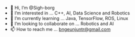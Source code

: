- 👋 Hi, I’m @Sigh-borg
- 👀 I’m interested in ... C++, AI, Data Science and Robotics
- 🌱 I’m currently learning ... Java, TensorFlow, ROS, Linux
- 💞️ I’m looking to collaborate on ... Robotics and AI
- 📫 How to reach me ... bngeunjuntr@gmail.com

<!---
Sigh-borg/Sigh-borg is a ✨ special ✨ repository because its `README.md` (this file) appears on your GitHub profile.
You can click the Preview link to take a look at your changes.
--->
